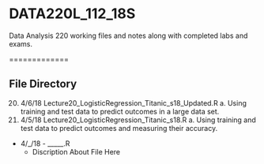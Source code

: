 # DATA220L_112_18S
Data Analysis 220 working files and notes along with completed labs and exams.

============= 

## File Directory

20. 4/6/18 Lecture20_LogisticRegression_Titanic_s18_Updated.R
    a. Using training and test data to predict outcomes in a large data set.
20. 4/5/18 Lecture20_LogisticRegression_Titanic_s18.R
    a. Using training and test data to predict outcomes and measuring their accuracy.
* 4/_/18 - _____.R
    * Discription About File Here
